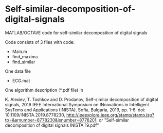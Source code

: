 # Self-similar-decomposition-of-digital-signals
MATLAB/OCTAVE code for self-similar decomposition of digital signals

Code consists of 3 files with code:
- Main.m 
- find_maxima
- find_similar

One data file
- ECG.mat

One algorithm description (*.pdf file) in 

K. Alexiev, T. Toshkov and D. Prodanov, Self-similar decomposition of digital signals, 2019 IEEE International Symposium on INnovations in Intelligent SysTems and Applications (INISTA), Sofia, Bulgaria, 2019, pp. 1-6. doi: 10.1109/INISTA.2019.8778230, http://ieeexplore.ieee.org/stamp/stamp.jsp?tp=&arnumber=8778230&isnumber=8778201.
or
"Self-similar decomposition of digital signals INISTA 19.pdf"
